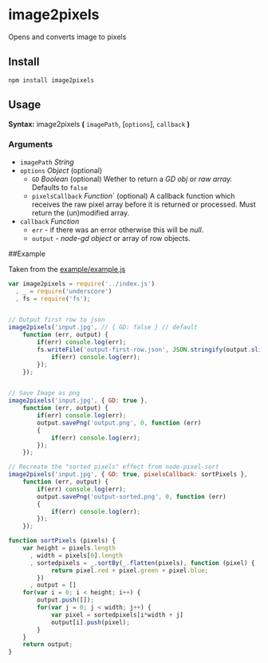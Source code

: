 image2pixels
============

Opens and converts image to pixels

## Install

    npm install image2pixels

## Usage

**Syntax:** image2pixels **(** `imagePath`, [`options`], `callback` **)**

### Arguments

 * `imagePath` *String*
 * `options`    *Object*  (optional)
   * `GD` *Boolean* (optional) Wether to return a *GD obj* or *raw array.* Defaults to `false`
   * `pixelsCallback` *Function*` (optional)  A callback function which receives the raw pixel array before it is returned or processed. Must return the (un)modified array.
 * `callback`    *Function*
   * `err` - if there was an error otherwise this will be *null*.
   * `output` - *node-gd object* or array of row objects.

##Example

Taken from the [example/example.js](https://github.com/d-simon/node-image2pixels/blob/master/example/index.js)

```javascript
var image2pixels = require('../index.js')
  , _ = require('underscore')
  , fs = require('fs');


// Output first row to json
image2pixels('input.jpg', // { GD: false } // default
    function (err, output) {
        if(err) console.log(err);
        fs.writeFile('output-first-row.json', JSON.stringify(output.slice(0,1), undefined, 2), 'utf8', function (err) {
            if(err) console.log(err);
        });
    });


// Save Image as png
image2pixels('input.jpg', { GD: true },
    function (err, output) {
        if(err) console.log(err);
        output.savePng('output.png', 0, function (err)
        {
            if(err) console.log(err);
        });
    });

// Recreate the "sorted pixels" effect from node-pixel-sort
image2pixels('input.jpg', { GD: true, pixelsCallback: sortPixels },
    function (err, output) {
        if(err) console.log(err);
        output.savePng('output-sorted.png', 0, function (err)
        {
            if(err) console.log(err);
        });
    });

function sortPixels (pixels) {
    var height = pixels.length
      , width = pixels[0].length
      , sortedpixels = _.sortBy(_.flatten(pixels), function (pixel) {
            return pixel.red + pixel.green + pixel.blue;
        })
      , output = []
    for(var i = 0; i < height; i++) {
        output.push([]);
        for(var j = 0; j < width; j++) {
            var pixel = sortedpixels[i*width + j]
            output[i].push(pixel);
        }
    }
    return output;
}
```